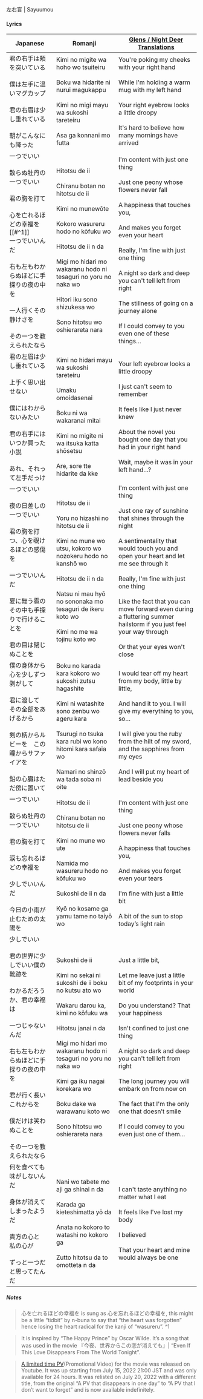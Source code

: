 左右盲 | Sayuumou
#### Lyrics

| Japanese                                                                                                                                              | Romanji                                                                                                                                                                                                                                                                                                                              | [Glens / Night Deer Translations](https://twitter.com/NightDeerTL)                                                                                                                                                                                                                                                                                                                                                  |
| ----------------------------------------------------------------------------------------------------------------------------------------------------- | ------------------------------------------------------------------------------------------------------------------------------------------------------------------------------------------------------------------------------------------------------------------------------------------------------------------------------------ | ------------------------------------------------------------------------------------------------------------------------------------------------------------------------------------------------------------------------------------------------------------------------------------------------------------------------------------------------------------------------------------------------------------------- |
| 君の右手は頬を突いている<br><br>僕は左手に温いマグカップ<br><br>君の右眉は少し垂れている<br><br>朝がこんなにも降った                                                                                | Kimi no migite wa hoho wo tsuiteiru<br><br>Boku wa hidarite ni nurui magukappu<br><br>Kimi no migi mayu wa sukoshi tareteiru<br><br>Asa ga konnani mo futta                                                                                                                                                                          | You're poking my cheeks with your right hand<br><br>While I'm holding a warm mug with my left hand<br><br>Your right eyebrow looks a little droopy<br><br>It's hard to believe how many mornings have arrived                                                                                                                                                                                                       |
| 一つでいい<br><br>散らぬ牡丹の一つでいい<br><br>君の胸を打て<br><br>心を亡れるほどの幸福を[[#^1]]<br>一つでいいんだ<br><br>右も左もわからぬほどに手探りの夜の中を<br><br>一人行くその静けさを<br><br>その一つを教えられたなら          | Hitotsu de ii<br><br>Chiranu botan no hitotsu de ii<br><br>Kimi no munewōte<br><br>Kokoro wasureru hodo no kōfuku wo<br><br>Hitotsu de ii n da<br><br>Migi mo hidari mo wakaranu hodo ni tesaguri no yoru no naka wo<br><br>Hitori iku sono shizukesa wo<br><br>Sono hitotsu wo oshierareta nara                                     | I'm content with just one thing<br><br>Just one peony whose flowers never fall<br><br>A happiness that touches you,<br><br>And makes you forget even your heart<br><br>Really, I'm fine with just one thing<br><br>A night so dark and deep you can't tell left from right<br><br>The stillness of going on a journey alone<br><br>If I could convey to you even one of these things…                               |
| 君の左眉は少し垂れている<br><br>上手く思い出せない<br><br>僕にはわからないみたい<br><br>君の右手にはいつか買った小説<br><br>あれ、それって左手だっけ                                                            | Kimi no hidari mayu wa sukoshi tareteiru<br><br>Umaku omoidasenai<br><br>Boku ni wa wakaranai mitai<br><br>Kimi no migite ni wa itsuka katta shōsetsu<br><br>Are, sore tte hidarite da kke                                                                                                                                           | Your left eyebrow looks a little droopy<br><br>I just can't seem to remember<br><br>It feels like I just never knew<br><br>About the novel you bought one day that you had in your right hand<br><br>Wait, maybe it was in your left hand…?                                                                                                                                                                         |
| 一つでいい<br><br>夜の日差しの一つでいい<br><br>君の胸を打つ、心を覗けるほどの感傷を<br><br>一つでいいんだ<br><br>夏に舞う雹のその中も手探りで行けることを<br><br>君の目は閉じぬことを                                       | Hitotsu de ii<br><br>Yoru no hizashi no hitotsu de ii<br><br>Kimi no mune wo utsu, kokoro wo nozokeru hodo no kanshō wo<br><br>Hitotsu de ii n da<br><br>Natsu ni mau hyō no sononaka mo tesaguri de ikeru koto wo<br><br>Kimi no me wa tojinu koto wo                                                                               | I'm content with just one thing<br><br>Just one ray of sunshine that shines through the night<br><br>A sentimentality that would touch you and open your heart and let me see through it<br><br>Really, I'm fine with just one thing<br><br>Like the fact that you can move forward even during a fluttering summer hailstorm if you just feel your way through<br><br>Or that your eyes won't close                |
| 僕の身体から心を少しずつ剥がして<br><br>君に渡して　その全部をあげるから<br><br>剣の柄からルビーを　この瞳からサファイアを<br><br>鉛の心臓はただ傍に置いて                                                             | Boku no karada kara kokoro wo sukoshi zutsu hagashite<br><br>Kimi ni watashite sono zenbu wo ageru kara<br><br>Tsurugi no tsuka kara rubi wo kono hitomi kara safaia wo<br><br>Namari no shinzō wa tada soba ni oite                                                                                                                 | I would tear off my heart from my body, little by little,<br><br>And hand it to you. I will give my everything to you, so…<br><br>I will give you the ruby from the hilt of my sword, and the sapphires from my eyes<br><br>And I will put my heart of lead beside you                                                                                                                                              |
| 一つでいい<br><br>散らぬ牡丹の一つでいい<br><br>君の胸を打て<br><br>涙も忘れるほどの幸福を<br><br>少しでいいんだ<br><br>今日の小雨が止むための太陽を                                                        | Hitotsu de ii<br><br>Chiranu botan no hitotsu de ii<br><br>Kimi no mune wo ute<br><br>Namida mo wasureru hodo no kōfuku wo<br><br>Sukoshi de ii n da<br><br>Kyō no kosame ga yamu tame no taiyō wo                                                                                                                                   | I'm content with just one thing<br><br>Just one peony whose flowers never falls<br><br>A happiness that touches you,<br><br>And makes you forget even your tears<br><br>I'm fine with just a little bit <br><br>A bit of the sun to stop today’s light rain                                                                                                                                                         |
| 少しでいい<br><br>君の世界に少しでいい僕の靴跡を<br><br>わかるだろうか、君の幸福は<br><br>一つじゃないんだ<br><br>右も左もわからぬほどに手探りの夜の中を<br><br>君が行く長いこれからを<br><br>僕だけは笑わぬことを<br><br>その一つを教えられたなら | Sukoshi de ii<br><br>Kimi no sekai ni sukoshi de ii boku no kutsu ato wo<br><br>Wakaru darou ka, kimi no kōfuku wa<br><br>Hitotsu janai n da<br><br>Migi mo hidari mo wakaranu hodo ni tesaguri no yoru no naka wo<br><br>Kimi ga iku nagai korekara wo<br><br>Boku dake wa warawanu koto wo<br><br>Sono hitotsu wo oshierareta nara | Just a little bit,<br><br>Let me leave just a little bit of my footprints in your world<br><br>Do you understand? That your happiness<br><br>Isn't confined to just one thing<br><br>A night so dark and deep you can't tell left from right<br><br>The long journey you will embark on from now on<br><br>The fact that I'm the only one that doesn’t smile<br><br>If I could convey to you even just one of them… |
| 何を食べても味がしないんだ<br><br>身体が消えてしまったようだ<br><br>貴方の心と　私の心が<br><br>ずっと一つだと思ってたんだ                                                                             | Nani wo tabete mo aji ga shinai n da<br><br>Karada ga kieteshimatta yō da<br><br>Anata no kokoro to watashi no kokoro ga<br><br>Zutto hitotsu da to omotteta n da                                                                                                                                                                    | I can't taste anything no matter what I eat<br><br>It feels like I've lost my body<br><br>I believed<br><br>That your heart and mine would always be one                                                                                                                                                                                                                                                            |
##### Notes
>心を亡れるほどの幸福を is sung as 心を忘れるほどの幸福を, this might be a little “tidbit” by n-buna to say that “the heart was forgotten” hence losing the heart radical for the kanji of “wasureru”. ^1

>It is inspired by “The Happy Prince” by Oscar Wilde. It’s a song that was used in the movie 『今夜、世界からこの恋が消えても』| “Even If This Love Disappears From The World Tonight”.

>[A limited time PV](https://youtu.be/g8WixpPnJls)(Promotional Video) for the movie was released on Youtube. It was up starting from July 15, 2022 21:00 JST and was only available for 24 hours. It was relisted on July 20, 2022 with a different title, from the original “A PV that disappears in one day” to “A PV that I don’t want to forget” and is now available indefinitely.